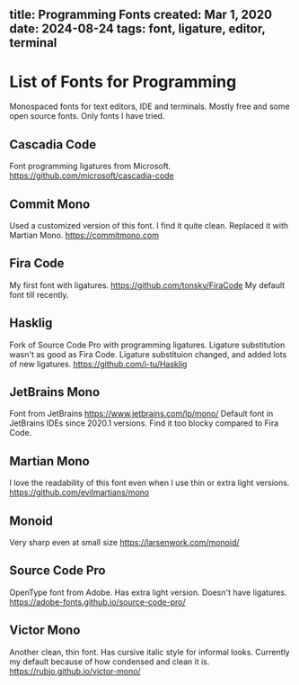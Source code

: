 title: Programming Fonts
created: Mar 1, 2020 
date: 2024-08-24
tags: font, ligature, editor, terminal
----

# List of Fonts for Programming
Monospaced fonts for text editors, IDE and terminals. Mostly free and some open source fonts. Only fonts I have tried.

## Cascadia Code
Font programming ligatures from Microsoft. https://github.com/microsoft/cascadia-code

## Commit Mono
Used a customized version of this font. I find it quite clean. Replaced it with Martian Mono. https://commitmono.com

## Fira Code
My first font with ligatures. https://github.com/tonsky/FiraCode My default font till recently.

## Hasklig
Fork of Source Code Pro with programming ligatures. Ligature substitution wasn't as good as Fira Code. Ligature substituion changed, and added lots of new ligatures. https://github.com/i-tu/Hasklig

## JetBrains Mono
Font from JetBrains https://www.jetbrains.com/lp/mono/ Default font in JetBrains IDEs since 2020.1 versions. Find it too blocky compared to Fira Code.

## Martian Mono
I love the readability of this font even when I use thin or extra light versions. https://github.com/evilmartians/mono

## Monoid
Very sharp even at small size https://larsenwork.com/monoid/

## Source Code Pro
OpenType font from Adobe. Has extra light version. Doesn't have ligatures. https://adobe-fonts.github.io/source-code-pro/

## Victor Mono
Another clean, thin font. Has cursive italic style for informal looks. Currently my default because of how condensed and clean it is. https://rubjo.github.io/victor-mono/

